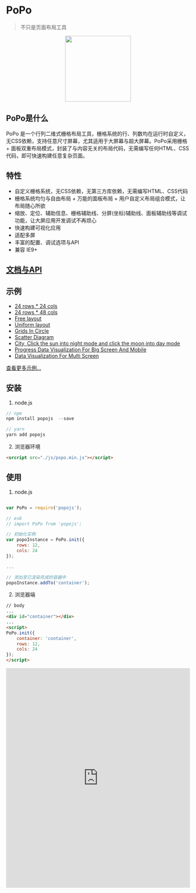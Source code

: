 # PoPo

> 不只是页面布局工具

<div align=center>
<img src="https://shunok.github.io/popo/_media/popo.png" width=180 height=180>
</div>

## PoPo是什么

PoPo 是一个行列二维式栅格布局工具，栅格系统的行、列数均在运行时自定义，无CSS依赖，支持任意尺寸屏幕，尤其适用于大屏幕与超大屏幕。PoPo采用栅格 + 面板双重布局模式，封装了与内容无关的布局代码，无需编写任何HTML、CSS代码，即可快速构建任意复杂页面。

## 特性

- 自定义栅格系统，无CSS依赖，无第三方库依赖，无需编写HTML、CSS代码
- 栅格系统均匀与自由布局 + 万能的面板布局 + 用户自定义布局组合模式，让布局随心所欲
- 缩放、定位、辅助信息、栅格辅助线、分屏(坐标)辅助线、面板辅助线等调试功能，让大屏应用开发调试不再烦心
- 快速构建可视化应用
- 适配多屏
- 丰富的配置、调试选项与API
- 兼容 IE9+

## [文档与API](https://shunok.github.io/popo)

## 示例

- [24 rows * 24 cols](https://shunok.github.io/popo-example/examples/grid_24_24.html)
- [24 rows * 48 cols](https://shunok.github.io/popo-example/examples/grid_24_48.html)
- [Free layout](https://shunok.github.io/popo-example/examples/layout_complex_2.html)
- [Uniform layout](https://shunok.github.io/popo-example/examples/layout_avg_1.html)
- [Grids In Circle](https://shunok.github.io/popo-example/examples/circle.html)
- [Scatter Diagram](https://shunok.github.io/popo-example/examples/scatter_diagram.html)
- [City, Click the sun into night mode and click the moon into day mode](https://shunok.github.io/popo-example/examples/city.html)
- [Progress Data Visualization For Big Screen And Mobile](https://shunok.github.io/popo-example/examples/dv_average.html)
- [Data Visualization For Multi Screen](https://shunok.github.io/popo-example/examples/bigscreen.html)

[查看更多示例...](https://github.com/shunok/popo-example/blob/master/README.md)

## 安装

1. node.js

```js
// npm
npm install popojs  --save

// yarn
yarn add popojs
```

2. 浏览器环境

```html
<srcript src="./js/popo.min.js"></script>
```

## 使用

1. node.js

```js

var PoPo = require('popojs');

// es6
// import PoPo from 'popojs';

// 初始化实例
var popoInstance = PoPo.init({
    rows: 12,
    cols: 24
});

...

// 添加至已渲染完成的容器中
popoInstance.addTo('container');

```

2. 浏览器端

```html
// body
...
<div id="container"></div>
...
<script>
PoPo.init({
    container: 'container',
    rows: 12,
    cols: 24
});
</script>

```

<iframe width="100%" height="600" src="https://shunok.github.io/popo-example/examples/city.html" allowfullscreen="allowfullscreen" frameborder="0"></iframe>